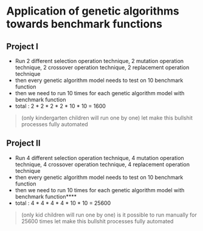 # Application of genetic algorithms towards benchmark functions

## Project I
* Run 2 different selection operation technique, 2 mutation operation technique, 2 crossover operation technique, 2 replacement operation technique
* then every genetic algorithm model needs to test on 10 benchmark function
* then we need to run 10 times for each genetic algorithm model with benchmark function
* total : 2 * 2 * 2 * 2 * 10 * 10 = 1600
> (only kindergarten children will run one by one)
> let make this bullshit processes fully automated


## Project II

* Run 4 different selection operation technique, 4 mutation operation technique, 4 crossover operation technique, 4 replacement operation technique
* then every genetic algorithm model needs to test on 10 benchmark function
* then we need to run 10 times for each genetic algorithm model with benchmark function****
* total : 4 * 4 * 4 * 4 * 10 * 10 = 25600

> (only kid children will run one by one)
> is it possible to run manually for 25600 times
> let make this bullshit processes fully automated
